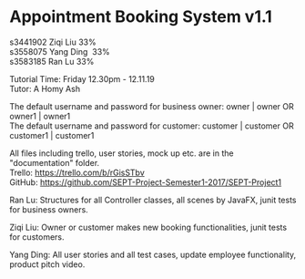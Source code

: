 # Appointment Booking System v1.1

s3441902 Ziqi Liu   33%<br />
s3558075 Yang Ding  33%<br />
s3583185 Ran Lu     33%<br />

Tutorial Time: Friday 12.30pm - 12.11.19 <br />
Tutor: A Homy Ash

The default username and password for business owner: owner | owner OR owner1 | owner1<br />
The default username and password for customer: customer | customer OR customer1 | customer1<br />

All files including trello, user stories, mock up etc. are in the "documentation" folder.<br/>
Trello: https://trello.com/b/rGisSTbv <br/>
GitHub: https://github.com/SEPT-Project-Semester1-2017/SEPT-Project1 <br/>

Ran Lu: Structures for all Controller classes, all scenes by JavaFX, junit tests for business owners.<br/>

Ziqi Liu: Owner or customer makes new booking functionalities, junit tests for customers.<br/>

Yang Ding: All user stories and all test cases, update employee functionality, product pitch video.
